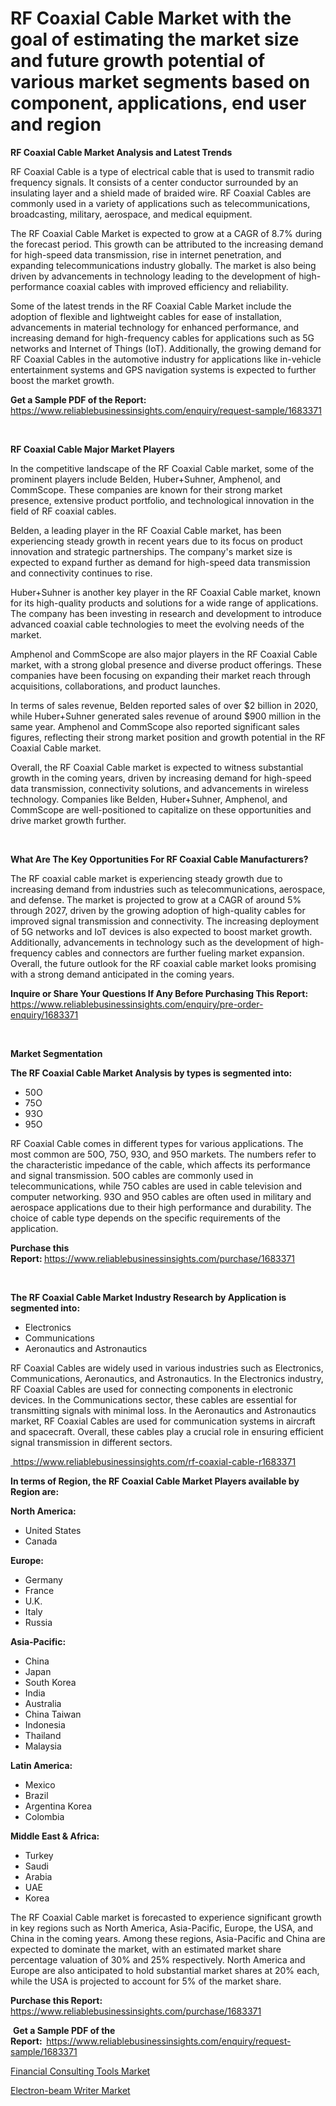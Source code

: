<p><h1>RF Coaxial Cable Market with the goal of estimating the market size and future growth potential of various market segments based on component, applications, end user and region</h1></p><p><strong>RF Coaxial Cable Market Analysis and Latest Trends</strong></p>
<p><p>RF Coaxial Cable is a type of electrical cable that is used to transmit radio frequency signals. It consists of a center conductor surrounded by an insulating layer and a shield made of braided wire. RF Coaxial Cables are commonly used in a variety of applications such as telecommunications, broadcasting, military, aerospace, and medical equipment.</p><p>The RF Coaxial Cable Market is expected to grow at a CAGR of 8.7% during the forecast period. This growth can be attributed to the increasing demand for high-speed data transmission, rise in internet penetration, and expanding telecommunications industry globally. The market is also being driven by advancements in technology leading to the development of high-performance coaxial cables with improved efficiency and reliability.</p><p>Some of the latest trends in the RF Coaxial Cable Market include the adoption of flexible and lightweight cables for ease of installation, advancements in material technology for enhanced performance, and increasing demand for high-frequency cables for applications such as 5G networks and Internet of Things (IoT). Additionally, the growing demand for RF Coaxial Cables in the automotive industry for applications like in-vehicle entertainment systems and GPS navigation systems is expected to further boost the market growth.</p></p>
<p><strong>Get a Sample PDF of the Report:&nbsp;</strong> <a href="https://www.reliablebusinessinsights.com/enquiry/request-sample/1683371">https://www.reliablebusinessinsights.com/enquiry/request-sample/1683371</a></p>
<p>&nbsp;</p>
<p><strong>RF Coaxial Cable Major Market Players</strong></p>
<p><p>In the competitive landscape of the RF Coaxial Cable market, some of the prominent players include Belden, Huber+Suhner, Amphenol, and CommScope. These companies are known for their strong market presence, extensive product portfolio, and technological innovation in the field of RF coaxial cables.</p><p>Belden, a leading player in the RF Coaxial Cable market, has been experiencing steady growth in recent years due to its focus on product innovation and strategic partnerships. The company's market size is expected to expand further as demand for high-speed data transmission and connectivity continues to rise.</p><p>Huber+Suhner is another key player in the RF Coaxial Cable market, known for its high-quality products and solutions for a wide range of applications. The company has been investing in research and development to introduce advanced coaxial cable technologies to meet the evolving needs of the market.</p><p>Amphenol and CommScope are also major players in the RF Coaxial Cable market, with a strong global presence and diverse product offerings. These companies have been focusing on expanding their market reach through acquisitions, collaborations, and product launches.</p><p>In terms of sales revenue, Belden reported sales of over $2 billion in 2020, while Huber+Suhner generated sales revenue of around $900 million in the same year. Amphenol and CommScope also reported significant sales figures, reflecting their strong market position and growth potential in the RF Coaxial Cable market.</p><p>Overall, the RF Coaxial Cable market is expected to witness substantial growth in the coming years, driven by increasing demand for high-speed data transmission, connectivity solutions, and advancements in wireless technology. Companies like Belden, Huber+Suhner, Amphenol, and CommScope are well-positioned to capitalize on these opportunities and drive market growth further.</p></p>
<p>&nbsp;</p>
<p><strong>What Are The Key Opportunities For RF Coaxial Cable Manufacturers?</strong></p>
<p><p>The RF coaxial cable market is experiencing steady growth due to increasing demand from industries such as telecommunications, aerospace, and defense. The market is projected to grow at a CAGR of around 5% through 2027, driven by the growing adoption of high-quality cables for improved signal transmission and connectivity. The increasing deployment of 5G networks and IoT devices is also expected to boost market growth. Additionally, advancements in technology such as the development of high-frequency cables and connectors are further fueling market expansion. Overall, the future outlook for the RF coaxial cable market looks promising with a strong demand anticipated in the coming years.</p></p>
<p><strong>Inquire or Share Your Questions If Any Before Purchasing This Report:</strong> <a href="https://www.reliablebusinessinsights.com/enquiry/pre-order-enquiry/1683371">https://www.reliablebusinessinsights.com/enquiry/pre-order-enquiry/1683371</a></p>
<p>&nbsp;</p>
<p><strong>Market Segmentation</strong></p>
<p><strong>The RF Coaxial Cable Market Analysis by types is segmented into:</strong></p>
<p><ul><li>50O</li><li>75O</li><li>93O</li><li>95O</li></ul></p>
<p><p>RF Coaxial Cable comes in different types for various applications. The most common are 50O, 75O, 93O, and 95O markets. The numbers refer to the characteristic impedance of the cable, which affects its performance and signal transmission. 50O cables are commonly used in telecommunications, while 75O cables are used in cable television and computer networking. 93O and 95O cables are often used in military and aerospace applications due to their high performance and durability. The choice of cable type depends on the specific requirements of the application.</p></p>
<p><strong>Purchase this Report:&nbsp;</strong><a href="https://www.reliablebusinessinsights.com/purchase/1683371">https://www.reliablebusinessinsights.com/purchase/1683371</a></p>
<p>&nbsp;</p>
<p><strong>The RF Coaxial Cable Market Industry Research by Application is segmented into:</strong></p>
<p><ul><li>Electronics</li><li>Communications</li><li>Aeronautics and Astronautics</li></ul></p>
<p><p>RF Coaxial Cables are widely used in various industries such as Electronics, Communications, Aeronautics, and Astronautics. In the Electronics industry, RF Coaxial Cables are used for connecting components in electronic devices. In the Communications sector, these cables are essential for transmitting signals with minimal loss. In the Aeronautics and Astronautics market, RF Coaxial Cables are used for communication systems in aircraft and spacecraft. Overall, these cables play a crucial role in ensuring efficient signal transmission in different sectors.</p></p>
<p><a href="https://www.reliablebusinessinsights.com/rf-coaxial-cable-r1683371">&nbsp;https://www.reliablebusinessinsights.com/rf-coaxial-cable-r1683371</a></p>
<p><strong>In terms of Region, the RF Coaxial Cable Market Players available by Region are:</strong></p>
<p>
    <p> <strong> North America: </strong>
        <ul>
            <li>United States</li>
            <li>Canada</li>
        </ul>
        </p> 
    <p> <strong> Europe: </strong>
        <ul>
            <li>Germany</li>
            <li>France</li>
            <li>U.K.</li>
            <li>Italy</li>
            <li>Russia</li>
        </ul>
        </p> 
    <p> <strong> Asia-Pacific: </strong>
        <ul>
            <li>China</li>
            <li>Japan</li>
            <li>South Korea</li>
            <li>India</li>
            <li>Australia</li>
            <li>China Taiwan</li>
            <li>Indonesia</li>
            <li>Thailand</li>
            <li>Malaysia</li>
        </ul>
        </p> 
    <p> <strong> Latin America: </strong>
        <ul>
            <li>Mexico</li>
            <li>Brazil</li>
            <li>Argentina Korea</li>
            <li>Colombia</li>
        </ul>
        </p> 
    <p> <strong> Middle East & Africa: </strong>
        <ul>
            <li>Turkey</li>
            <li>Saudi</li>
            <li>Arabia</li>
            <li>UAE</li>
            <li>Korea</li>
        </ul>
    </p>
    </p>
<p><p>The RF Coaxial Cable market is forecasted to experience significant growth in key regions such as North America, Asia-Pacific, Europe, the USA, and China in the coming years. Among these regions, Asia-Pacific and China are expected to dominate the market, with an estimated market share percentage valuation of 30% and 25% respectively. North America and Europe are also anticipated to hold substantial market shares at 20% each, while the USA is projected to account for 5% of the market share.</p></p>
<p><strong>Purchase this Report: </strong><a href="https://www.reliablebusinessinsights.com/purchase/1683371">https://www.reliablebusinessinsights.com/purchase/1683371</a></p>
<p>&nbsp;<strong>Get a Sample PDF of the Report:&nbsp;&nbsp;</strong><a href="https://www.reliablebusinessinsights.com/enquiry/request-sample/1683371">https://www.reliablebusinessinsights.com/enquiry/request-sample/1683371</a></p>
<p><strong></strong></p>
<p><p><a href="https://github.com/SheilaBruen2023/Market-Research-Report-List-2/blob/main/financial-consulting-tools-market.md">Financial Consulting Tools Market</a></p><p><a href="https://view.publitas.com/reportprime-1/electron-beam-writer-market-growth-outlook-from-2024-to-2031-and-it-is-projecting-at-14-8-cagr-with-markets-trends-analysis-by-application-regional-outlook-and-revenue/">Electron-beam Writer Market</a></p></p>